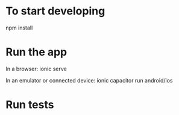 # To start developing
npm install 

# Run the app
In a browser:
ionic serve

In an emulator or connected device:
ionic capacitor run android/ios

# Run tests
